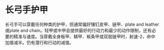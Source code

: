 # 长弓手护甲

长弓手可以穿戴任何种类的护甲，但通常偏好镶钉皮甲、链甲、plate and
leather或plate and
chain。轻甲或中甲会提供最好的行动力和最少的动作限制，还有必要的精准与速度。当穿戴全身板甲、鳞甲、板条甲或双层链甲时，射速-2，命中加值减半。仍有潜行和行动的减值。
